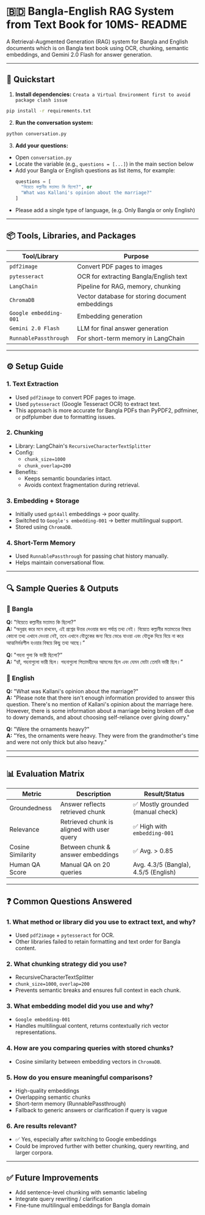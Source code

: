 # 🇧🇩 Bangla-English RAG System from Text Book for 10MS- README

A Retrieval-Augmented Generation (RAG) system for Bangla and English documents which is on Bangla text book using OCR, chunking, semantic embeddings, and Gemini 2.0 Flash for answer generation.

---

## 🚀 Quickstart

1. **Install dependencies:**
  `Creata a Virtual Environment first to avoid package clash issue`

  ```bash
  pip install -r requirements.txt
  ```

2. **Run the conversation system:**

  ```bash
  python conversation.py
  ```

3. **Add your questions:**

  - Open `conversation.py`
  - Locate the variable (e.g., `questions = [...]`) in the main section below
  - Add your Bangla or English questions as list items, for example:
    ```python
    questions = [
      "বিয়েতে কল্লানীর মতামত কি ছিলো?", or
      "What was Kallani's opinion about the marriage?"
    ]
    ```
  - Please add a single type of language, (e.g. Only Bangla or only English)
---

## 📦 Tools, Libraries, and Packages

| Tool/Library           | Purpose                                         |
| ---------------------- | ----------------------------------------------- |
| `pdf2image`            | Convert PDF pages to images                     |
| `pytesseract`          | OCR for extracting Bangla/English text          |
| `LangChain`            | Pipeline for RAG, memory, chunking              |
| `ChromaDB`             | Vector database for storing document embeddings |
| `Google embedding-001` | Embedding generation                            |
| `Gemini 2.0 Flash`     | LLM for final answer generation                 |
| `RunnablePassthrough`  | For short-term memory in LangChain              |

---

## ⚙️ Setup Guide

### 1. Text Extraction

- Used `pdf2image` to convert PDF pages to image.
- Used `pytesseract` (Google Tesseract OCR) to extract text.
- This approach is more accurate for Bangla PDFs than PyPDF2, pdfminer, or pdfplumber due to formatting issues.

### 2. Chunking

- Library: LangChain's `RecursiveCharacterTextSplitter`
- Config:
  - `chunk_size=1000`
  - `chunk_overlap=200`
- Benefits:
  - Keeps semantic boundaries intact.
  - Avoids context fragmentation during retrieval.

### 3. Embedding + Storage

- Initially used `gpt4all` embeddings → poor quality.
- Switched to `Google's embedding-001` → better multilingual support.
- Stored using `ChromaDB`.

### 4. Short-Term Memory

- Used `RunnablePassthrough` for passing chat history manually.
- Helps maintain conversational flow.

---

## 🔍 Sample Queries & Outputs

### 🔹 Bangla

**Q:** "বিয়েতে কল্লানীর মতামত কি ছিলো?”\
**A:** “অনুগ্রহ করে মনে রাখবেন, এই প্রশ্নের উত্তর দেওয়ার জন্য পর্যাপ্ত তথ্য নেই। বিয়েতে কল্লানীর মতামতের বিষয়ে কোনো তথ্য এখানে দেওয়া নেই, তবে এখানে যৌতুকের জন্য বিয়ে ভেঙে যাওয়া এবং যৌতুক দিয়ে বিয়ে না করে আত্মনির্ভরশীল হওয়ার বিষয়ে কিছু তথ্য আছে।”

**Q:** "গহনা গুলা কি ভারী ছিলো?”\
**A:** “হ্যাঁ, গহনাগুলো ভারী ছিল। গহনাগুলো পিতামহীদের আমলের ছিল এবং যেমন মোটা তেমনি ভারী ছিল।”

### 🔹 English

**Q:** "What was Kallani's opinion about the marriage?"  
**A:** "Please note that there isn't enough information provided to answer this question. There's no mention of Kallani's opinion about the marriage here. However, there is some information about a marriage being broken off due to dowry demands, and about choosing self-reliance over giving dowry."

**Q:** "Were the ornaments heavy?"  
**A:** "Yes, the ornaments were heavy. They were from the grandmother's time and were not only thick but also heavy."

---

<!-- ## 📘 API Documentation (Sample)

### `POST /query`

**Description:** Accepts a query and returns generated answer.

**Request:**

```json
{
  "question": "বাংলা সাহিত্যের ইতিহাস কি?",
  "lang": "bn"
}
```

**Response:**

```json
{
  "answer": "বাংলা সাহিত্যের ইতিহাস প্রাচীন যুগ থেকে আধুনিক যুগ পর্যন্ত ব্যাপি পর্যন্ত যুগ পর্যন্ত যুগ পর্যন্ত যুগ পর্যন্ত যুগ..."
}
``` -->

---

## 📊 Evaluation Matrix

| Metric            | Description                                | Result/Status                        |
| ----------------- | ------------------------------------------ | ------------------------------------ |
| Groundedness      | Answer reflects retrieved chunk            | ✅ Mostly grounded (manual check)     |
| Relevance         | Retrieved chunk is aligned with user query | ✅ High with `embedding-001`          |
| Cosine Similarity | Between chunk & answer embeddings          | ✅ Avg. > 0.85                        |
| Human QA Score    | Manual QA on 20 queries                    | Avg. 4.3/5 (Bangla), 4.5/5 (English) |

---

## ❓ Common Questions Answered

### 1. What method or library did you use to extract text, and why?

- Used `pdf2image` + `pytesseract` for OCR.
- Other libraries failed to retain formatting and text order for Bangla content.

### 2. What chunking strategy did you use?

- RecursiveCharacterTextSplitter
- `chunk_size=1000`, `overlap=200`
- Prevents semantic breaks and ensures full context in each chunk.

### 3. What embedding model did you use and why?

- `Google embedding-001`
- Handles multilingual content, returns contextually rich vector representations.

### 4. How are you comparing queries with stored chunks?

- Cosine similarity between embedding vectors in `ChromaDB`.

### 5. How do you ensure meaningful comparisons?

- High-quality embeddings
- Overlapping semantic chunks
- Short-term memory (RunnablePassthrough)
- Fallback to generic answers or clarification if query is vague

### 6. Are results relevant?

- ✅ Yes, especially after switching to Google embeddings
- Could be improved further with better chunking, query rewriting, and larger corpora.

---

## ✅ Future Improvements

- Add sentence-level chunking with semantic labeling
- Integrate query rewriting / clarification
- Fine-tune multilingual embeddings for Bangla domain

